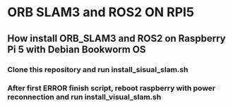 # ORB SLAM3 and ROS2 ON RPI5
## How install ORB_SLAM3 and ROS2 on Raspberry Pi 5 with Debian Bookworm OS

### Clone this repository and run install_sisual_slam.sh
### After first ERROR finish script, reboot raspberry with power reconnection and run install_visual_slam.sh

